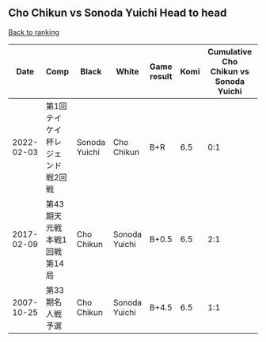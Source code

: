 ## Cho Chikun vs Sonoda Yuichi Head to head

[Back to ranking](../../index.md)




| **Date** | **Comp** | **Black** | **White** | **Game result** | **Komi** | **Cumulative Cho Chikun vs Sonoda Yuichi** | **Cho Chikun streak** | **Sonoda Yuichi streak** | 
| --- | --- | --- | --- | --- | --- | --- | --- | --- |
| 2022-02-03 | 第1回テイケイ杯レジェンド戦2回戦 | Sonoda Yuichi | Cho Chikun | B+R | 6.5 | 0:1 | 0 | 1 | 
| 2017-02-09 | 第43期天元戦　本戦1回戦第14局 | Cho Chikun | Sonoda Yuichi | B+0.5 | 6.5 | 2:1 | 2 | 0 | 
| 2007-10-25 | 第33期名人戦予選 | Cho Chikun | Sonoda Yuichi | B+4.5 | 6.5 | 1:1 | 1 | 0 |




